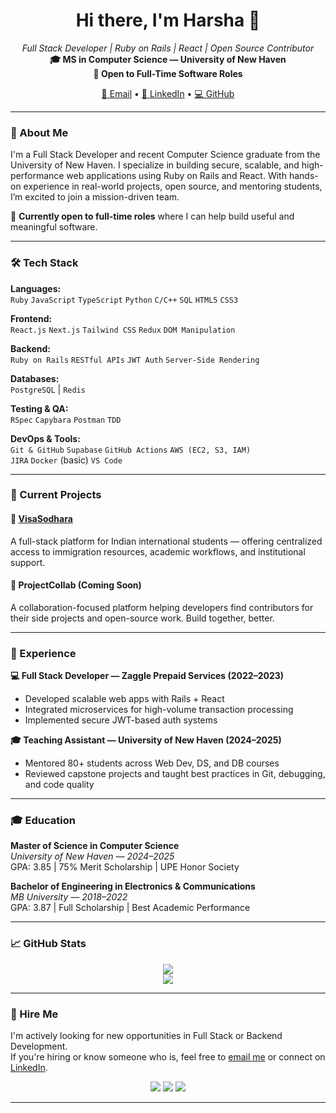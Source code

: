 <h1 align="center">Hi there, I'm Harsha 👋</h1>

<p align="center">
  <em>Full Stack Developer | Ruby on Rails | React | Open Source Contributor</em><br />
  <strong>🎓 MS in Computer Science — University of New Haven</strong><br />
  <strong>💼 Open to Full-Time Software Roles</strong>
</p>

<p align="center">
  <a href="mailto:harshaemployment@gmail.com">📧 Email</a> •
  <a href="https://www.linkedin.com/in/harsha-b-83bab319b/">🔗 LinkedIn</a> •
  <a href="https://github.com/harshabana">💻 GitHub</a>
</p>

---

### 🚀 About Me

I'm a Full Stack Developer and recent Computer Science graduate from the University of New Haven. I specialize in building secure, scalable, and high-performance web applications using Ruby on Rails and React. With hands-on experience in real-world projects, open source, and mentoring students, I’m excited to join a mission-driven team.

💼 **Currently open to full-time roles** where I can help build useful and meaningful software.

---

### 🛠️ Tech Stack

**Languages:**  
`Ruby` `JavaScript` `TypeScript` `Python` `C/C++` `SQL` `HTML5` `CSS3`

**Frontend:**  
`React.js` `Next.js` `Tailwind CSS` `Redux` `DOM Manipulation`

**Backend:**  
`Ruby on Rails` `RESTful APIs` `JWT Auth` `Server-Side Rendering`

**Databases:**  
`PostgreSQL` | `Redis`

**Testing & QA:**  
`RSpec` `Capybara` `Postman` `TDD`

**DevOps & Tools:**  
`Git & GitHub` `Supabase` `GitHub Actions` `AWS (EC2, S3, IAM)`  
`JIRA` `Docker` (basic) `VS Code`

---

### 🔧 Current Projects

#### 🧳 [VisaSodhara](https://github.com/harshabana/VisaSodhara)
A full-stack platform for Indian international students — offering centralized access to immigration resources, academic workflows, and institutional support.

#### 🤝 ProjectCollab (Coming Soon)
A collaboration-focused platform helping developers find contributors for their side projects and open-source work. Build together, better.

---

### 💼 Experience

**💻 Full Stack Developer — Zaggle Prepaid Services (2022–2023)**  
- Developed scalable web apps with Rails + React
- Integrated microservices for high-volume transaction processing
- Implemented secure JWT-based auth systems

**🎓 Teaching Assistant — University of New Haven (2024–2025)**  
- Mentored 80+ students across Web Dev, DS, and DB courses
- Reviewed capstone projects and taught best practices in Git, debugging, and code quality

---

### 🎓 Education

**Master of Science in Computer Science**  
_University of New Haven — 2024–2025_  
GPA: 3.85 | 75% Merit Scholarship | UPE Honor Society

**Bachelor of Engineering in Electronics & Communications**  
_MB University — 2018–2022_  
GPA: 3.87 | Full Scholarship | Best Academic Performance

---

### 📈 GitHub Stats

<p align="center">
  <img src="https://github-readme-stats.vercel.app/api?username=harshabana&show_icons=true&theme=radical" />
  <br />
  <img src="https://github-readme-stats.vercel.app/api/top-langs/?username=harshabana&layout=compact&theme=radical" />
</p>

---

### 📨 Hire Me

I'm actively looking for new opportunities in Full Stack or Backend Development.  
If you're hiring or know someone who is, feel free to [email me](mailto:harshaemployment@gmail.com) or connect on [LinkedIn](https://www.linkedin.com/in/harsha-b-83bab319b/).

<p align="center">
  <img src="https://img.shields.io/badge/Available%20for-Hire-success?style=for-the-badge&logo=github" />
  <img src="https://img.shields.io/badge/Built%20With-Ruby_on_Rails-red?style=for-the-badge&logo=rubyonrails" />
  <img src="https://img.shields.io/badge/Powered%20By-React-blue?style=for-the-badge&logo=react" />
</p>

---

